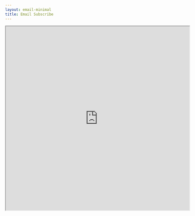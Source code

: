 ```yaml
---
layout: email-minimal
title: Email Subscribe
---
```

<p style="text-align: center;"><iframe src="https://cdn.forms-content.sg-form.com/2cd53912-85bc-11eb-967d-eedeb3b27ba8" width="600" height="600"></iframe></p>
